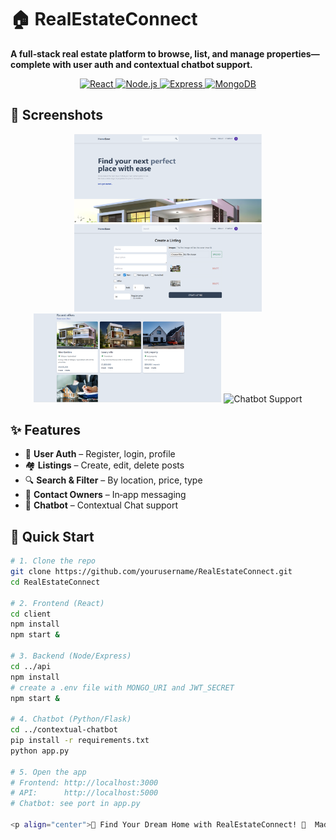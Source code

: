 # 🏠 RealEstateConnect

**A full‑stack real estate platform to browse, list, and manage properties—complete with user auth and contextual chatbot support.**

<p align="center">
  <a href="https://reactjs.org/">
    <img src="https://img.shields.io/badge/React-61DAFB?style=for-the-badge&logo=react&logoColor=black" alt="React"/>
  </a>
  <a href="https://nodejs.org/">
    <img src="https://img.shields.io/badge/Node.js-43853D?style=for-the-badge&logo=node.js&logoColor=white" alt="Node.js"/>
  </a>
  <a href="https://expressjs.com/">
    <img src="https://img.shields.io/badge/Express-000000?style=for-the-badge&logo=express&logoColor=white" alt="Express"/>
  </a>
  <a href="https://www.mongodb.com/">
    <img src="https://img.shields.io/badge/MongoDB-47A248?style=for-the-badge&logo=mongodb&logoColor=white" alt="MongoDB"/>
  </a>
</p>


## 📸 Screenshots

<div align="center">
  <img src="screenshots/home.png"   alt="Home Page"       width="300"/>
  <img src="screenshots/create.png" alt="Create Listing"   width="300"/>
  <img src="screenshots/list.png"   alt="Listing Page"     width="300"/>
  <img src="screenshots/chat.png"   alt="Chatbot Support"  width="300"/>
</div>

## ✨ Features

- 🔐 **User Auth** – Register, login, profile  
- 🏘️ **Listings** – Create, edit, delete posts  
- 🔍 **Search & Filter** – By location, price, type  
- 💬 **Contact Owners** – In‑app messaging  
- 🤖 **Chatbot** – Contextual Chat support  

## 🚀 Quick Start

```bash
# 1. Clone the repo
git clone https://github.com/yourusername/RealEstateConnect.git
cd RealEstateConnect

# 2. Frontend (React)
cd client
npm install
npm start &

# 3. Backend (Node/Express)
cd ../api
npm install
# create a .env file with MONGO_URI and JWT_SECRET
npm start &

# 4. Chatbot (Python/Flask)
cd ../contextual-chatbot
pip install -r requirements.txt
python app.py

# 5. Open the app
# Frontend: http://localhost:3000
# API:      http://localhost:5000
# Chatbot: see port in app.py

<p align="center">🌟 Find Your Dream Home with RealEstateConnect! 🌟  Made with ❤️ for your next property adventure</p>

